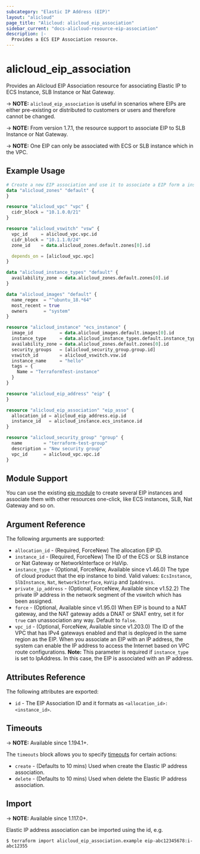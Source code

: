 ```yaml
---
subcategory: "Elastic IP Address (EIP)"
layout: "alicloud"
page_title: "Alicloud: alicloud_eip_association"
sidebar_current: "docs-alicloud-resource-eip-association"
description: |-
  Provides a ECS EIP Association resource.
---
```


# alicloud_eip_association

Provides an Alicloud EIP Association resource for associating Elastic IP to ECS Instance, SLB Instance or Nat Gateway.

-> **NOTE:** `alicloud_eip_association` is useful in scenarios where EIPs are either
 pre-existing or distributed to customers or users and therefore cannot be changed.

-> **NOTE:** From version 1.7.1, the resource support to associate EIP to SLB Instance or Nat Gateway.

-> **NOTE:** One EIP can only be associated with ECS or SLB instance which in the VPC.

## Example Usage

```terraform
# Create a new EIP association and use it to associate a EIP form a instance.
data "alicloud_zones" "default" {
}

resource "alicloud_vpc" "vpc" {
  cidr_block = "10.1.0.0/21"
}

resource "alicloud_vswitch" "vsw" {
  vpc_id     = alicloud_vpc.vpc.id
  cidr_block = "10.1.1.0/24"
  zone_id    = data.alicloud_zones.default.zones[0].id

  depends_on = [alicloud_vpc.vpc]
}

data "alicloud_instance_types" "default" {
  availability_zone = data.alicloud_zones.default.zones[0].id
}

data "alicloud_images" "default" {
  name_regex  = "^ubuntu_18.*64"
  most_recent = true
  owners      = "system"
}

resource "alicloud_instance" "ecs_instance" {
  image_id          = data.alicloud_images.default.images[0].id
  instance_type     = data.alicloud_instance_types.default.instance_types[0].id
  availability_zone = data.alicloud_zones.default.zones[0].id
  security_groups   = [alicloud_security_group.group.id]
  vswitch_id        = alicloud_vswitch.vsw.id
  instance_name     = "hello"
  tags = {
    Name = "TerraformTest-instance"
  }
}

resource "alicloud_eip_address" "eip" {
}

resource "alicloud_eip_association" "eip_asso" {
  allocation_id = alicloud_eip_address.eip.id
  instance_id   = alicloud_instance.ecs_instance.id
}

resource "alicloud_security_group" "group" {
  name        = "terraform-test-group"
  description = "New security group"
  vpc_id      = alicloud_vpc.vpc.id
}
```

## Module Support

You can use the existing [eip module](https://registry.terraform.io/modules/terraform-alicloud-modules/eip/alicloud) 
to create several EIP instances and associate them with other resources one-click, like ECS instances, SLB, Nat Gateway and so on.

## Argument Reference

The following arguments are supported:

* `allocation_id` - (Required, ForceNew) The allocation EIP ID.
* `instance_id` - (Required, ForceNew) The ID of the ECS or SLB instance or Nat Gateway or NetworkInterface or HaVip.
* `instance_type` - (Optional, ForceNew, Available since v1.46.0) The type of cloud product that the eip instance to bind. Valid values: `EcsInstance`, `SlbInstance`, `Nat`, `NetworkInterface`, `HaVip` and `IpAddress`.
* `private_ip_address` - (Optional, ForceNew, Available since v1.52.2) The private IP address in the network segment of the vswitch which has been assigned.
* `force` - (Optional, Available since v1.95.0) When EIP is bound to a NAT gateway, and the NAT gateway adds a DNAT or SNAT entry, set it for `true` can unassociation any way. Default to `false`.
* `vpc_id` - (Optional, ForceNew, Available since v1.203.0) The ID of the VPC that has IPv4 gateways enabled and that is deployed in the same region as the EIP. When you associate an EIP with an IP address, the system can enable the IP address to access the Internet based on VPC route configurations. **Note:** This parameter is required if `instance_type` is set to IpAddress. In this case, the EIP is associated with an IP address.

## Attributes Reference

The following attributes are exported:

* `id` - The EIP Association ID and it formats as `<allocation_id>:<instance_id>`.

## Timeouts

-> **NOTE:** Available since 1.194.1+.

The `timeouts` block allows you to specify [timeouts](https://www.terraform.io/docs/configuration-0-11/resources.html#timeouts) for certain actions:

* `create` - (Defaults to 10 mins) Used when create the Elastic IP address association.
* `delete` - (Defaults to 10 mins) Used when delete the Elastic IP address association.

## Import

-> **NOTE:** Available since 1.117.0+.

Elastic IP address association can be imported using the id, e.g.

```shell
$ terraform import alicloud_eip_association.example eip-abc12345678:i-abc12355
```
